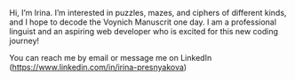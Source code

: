 Hi, I’m Irina. I’m interested in puzzles, mazes, and ciphers of different kinds, and I hope to decode the Voynich Manuscrit one day. I am a professional linguist and an aspiring web developer who is excited for this new coding journey! 

You can reach me by email or message me on LinkedIn (https://www.linkedin.com/in/irina-presnyakova)     


